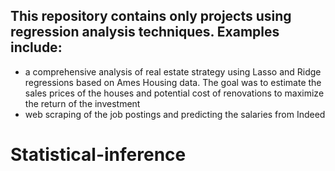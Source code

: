 ## This repository contains only projects using regression analysis techniques. Examples include:
 - a comprehensive analysis of real estate strategy using Lasso and Ridge regressions based on Ames Housing data. The goal was to estimate the sales prices of the houses and potential cost of renovations to maximize the return of the investment
 - web scraping of the job postings and predicting the salaries from Indeed
# Statistical-inference
